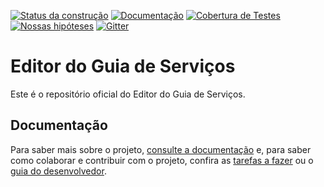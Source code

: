 [![Status da construção](https://snap-ci.com/servicosgovbr/editor-guia-de-servicos/branch/master/build_image)](https://snap-ci.com/servicosgovbr/editor-guia-de-servicos/branch/master)
[![Documentação](https://img.shields.io/badge/docs-latest-brightgreen.svg)](http://servicosgovbr.github.io/editor-guia-de-servicos/)
[![Cobertura de Testes](https://coveralls.io/repos/servicosgovbr/editor-guia-de-servicos/badge.svg?branch=master)](https://coveralls.io/r/servicosgovbr/editor-guia-de-servicos?branch=master)
[![Nossas hipóteses](https://badge.waffle.io/servicosgovbr/guia-de-servicos.svg?label=in%20progress&title=Nossas%20hipóteses)](http://waffle.io/servicosgovbr/guia-de-servicos)
[![Gitter](https://badges.gitter.im/Fale%20conosco.svg)](https://gitter.im/servicosgovbr/guia-de-servicos?utm_source=badge&utm_medium=badge&utm_campaign=pr-badge)

Editor do Guia de Serviços
====

Este é o repositório oficial do Editor do Guia de Serviços.

Documentação
----

Para saber mais sobre o projeto, [consulte a documentação](http://servicosgovbr.github.io/editor-guia-de-servicos/) e,
para saber como colaborar e contribuir com o projeto, confira as [tarefas a fazer][ISSUES] ou o
[guia do desenvolvedor](http://servicosgovbr.github.io/editor-guia-de-servicos/desenvolvimento/index.html).

[ISSUES]:https://github.com/servicosgovbr/editor-guia-de-servicos/issues

